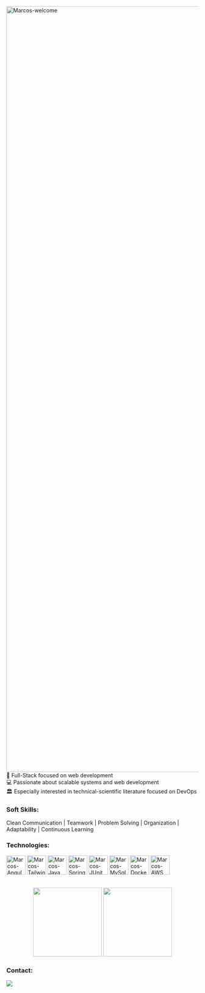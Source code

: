 <img title="Marcos-welcome" src="https://github.com/marcoscunhaa/animation.svg/blob/master/readme.svg" alt="Marcos-welcome" align="center" height="" width="2000">

<div styleisplay: inline_block">
🧠 Full-Stack focused on web development</br>
💻 Passionate about scalable systems and web development</br>
🏛️ Especially interested in technical-scientific literature focused on DevOps

<h3>Soft Skills:</h3>
<div style="display: inline_block">
<p>Clean Communication | Teamwork | Problem Solving | Organization | Adaptability | Continuous Learning </p>

<h3>Technologies:</h3>
<div style="display: inline_block">
    <img align="center" alt="Marcos-Angular17" height="50" width="50" src="https://i.ibb.co/JPcsDRf/1-Klh1l7wko-G6-PDPb9-A5o-CHQ.webp">
    <img align="center" alt="Marcos-Tailwind" height="50" width="50" src="https://cdn.jsdelivr.net/gh/devicons/devicon@latest/icons/tailwindcss/tailwindcss-original.svg">
    <img align="center" alt="Marcos-Java" height="50" width="50" src="https://cdn.jsdelivr.net/gh/devicons/devicon@latest/icons/java/java-original-wordmark.svg">
    <img align="center" alt="Marcos-SpringBoot" height="50" width="50" src="https://cdn.jsdelivr.net/gh/devicons/devicon@latest/icons/spring/spring-original-wordmark.svg">
    <img align="center" alt="Marcos-JUnit" height="50" width="50" src="https://cdn.jsdelivr.net/gh/devicons/devicon@latest/icons/junit/junit-original-wordmark.svg">
    <img align="center" alt="Marcos-MySql" height="50" width="50" src="https://cdn.jsdelivr.net/gh/devicons/devicon@latest/icons/mysql/mysql-original-wordmark.svg">
    <img align="center" alt="Marcos-Docker" height="50" width="50" src="https://cdn.jsdelivr.net/gh/devicons/devicon@latest/icons/docker/docker-original-wordmark.svg">
    <img align="center" alt="Marcos-AWS" height="50" width="50" src="https://cdn.jsdelivr.net/gh/devicons/devicon@latest/icons/amazonwebservices/amazonwebservices-original-wordmark.svg">

</div>
</br></br>

<div align="center">
  <img height="180em" src="https://github-readme-stats.vercel.app/api?username=marcoscunhaa&show_icons=true&theme=dracula&include_all_commits=true&count_private=true"/>
  <img height="180em" src="https://github-readme-stats.vercel.app/api/top-langs/?username=marcoscunhaa&layout=compact&langs_count=7&theme=dracula"/>
</div>

<div>
    <h3 style="text-align: left;">Contact:</h3>
    <a href="https://www.linkedin.com/in/marcoscunhaa/" target="_blank"><img src="https://img.shields.io/badge/-LinkedIn-%230077B5?style=for-the-badge&logo=linkedin&logoColor=white" target="_blank"></a>
</div>


